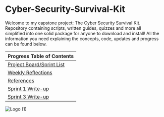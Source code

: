 # Cyber-Security-Survival-Kit
Welcome to my capstone project: The Cyber Security Survival Kit. Repository containing scripts, written guides, quizzes and more all simplified into one solid package for anyone to download and install! All the information you need explaining the concepts, code, updates and progress can be found below.

| Progress Table of Contents  |
| ------------- |
| [Project Board/Sprint List](https://github.com/users/FlameSpyro/projects/3) |
| [Weekly Reflections](https://github.com/FlameSpyro/Cyber-Security-Survival-Kit/wiki/Reflections) |
| [References](https://github.com/FlameSpyro/Cyber-Security-Survival-Kit/wiki/References) |
| [Sprint 1 Write-up](https://github.com/FlameSpyro/Cyber-Security-Survival-Kit/wiki/Sprint-1-Write%E2%80%90up) |
| [Sprint 3 Write-up](https://github.com/FlameSpyro/Cyber-Security-Survival-Kit/wiki/Sprint-3-Report) | |


![Logo (1)](https://github.com/FlameSpyro/Cyber-Security-Survival-Kit/assets/70916199/7ff81d36-8db9-4208-8f22-5c6f7feba291)
